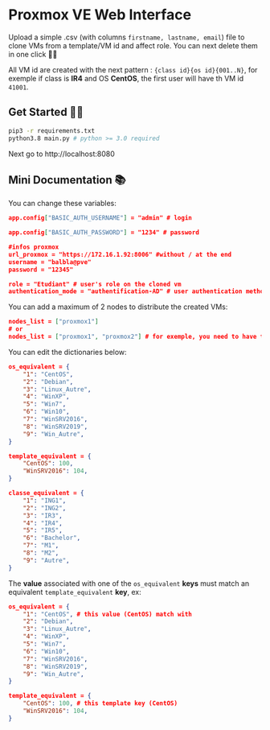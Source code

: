 # Proxmox VE Web Interface

Upload a simple .csv (with columns `firstname, lastname, email`) file to clone VMs from a template/VM id and affect role.
You can next delete them in one click 🐱‍🏍

All VM id are created with the next pattern :
`{class id}{os id}{001..N}`, for exemple if class is **IR4** and OS **CentOS**, the first user will have th VM id `41001`.




## Get Started 🐱‍💻
```bash
pip3 -r requirements.txt
python3.8 main.py # python >= 3.0 required
```

Next go to http://localhost:8080

## Mini Documentation 📚

You can change these variables:
```json
app.config["BASIC_AUTH_USERNAME"] = "admin" # login 

app.config["BASIC_AUTH_PASSWORD"] = "1234" # password

#infos proxmox
url_proxmox = "https://172.16.1.92:8006" #without / at the end
username = "balbla@pve"
password = "12345"

role = "Etudiant" # user's role on the cloned vm
authentication_mode = "authentification-AD" # user authentication method in proxmox, exemple peterpan.ir5@authentification-AD
```
You can add a maximum of 2 nodes to distribute the created VMs:
```json
nodes_list = ["proxmox1"] 
# or 
nodes_list = ["proxmox1", "proxmox2"] # for exemple, you need to have the same template (with same id) in each node
```
You can edit the dictionaries below:
```json
os_equivalent = {
    "1": "CentOS",
    "2": "Debian",
    "3": "Linux_Autre",
    "4": "WinXP",
    "5": "Win7",
    "6": "Win10",
    "7": "WinSRV2016",
    "8": "WinSRV2019",
    "9": "Win_Autre",
}

template_equivalent = {
    "CentOS": 100,
    "WinSRV2016": 104,
}

classe_equivalent = {
    "1": "ING1",
    "2": "ING2",
    "3": "IR3",
    "4": "IR4",
    "5": "IR5",
    "6": "Bachelor",
    "7": "M1",
    "8": "M2",
    "9": "Autre",
}
```

The **value** associated with one of the `os_equivalent` **keys** must match an equivalent `template_equivalent` **key**, ex:
```json
os_equivalent = {
    "1": "CentOS", # this value (CentOS) match with 
    "2": "Debian",
    "3": "Linux_Autre",
    "4": "WinXP",
    "5": "Win7",
    "6": "Win10",
    "7": "WinSRV2016",
    "8": "WinSRV2019",
    "9": "Win_Autre",
}

template_equivalent = {
    "CentOS": 100, # this template key (CentOS)
    "WinSRV2016": 104,
}
```
